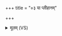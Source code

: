 +++
title = "०३ या प्लीहानम्"

+++
<details><summary>मूलम् (VS)</summary>

या प्ली॒हानं॑ शो॒षय॑ति॒ काम॒स्येषुः॒ सुसं॑नता।  
प्रा॒चीन॑पक्षा॒ व्यो॑षा॒ तया॑ विध्यामि त्वा हृ॒दि ॥
</details>
